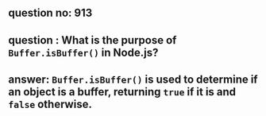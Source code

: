 
      
## question no: 913

## question : What is the purpose of `Buffer.isBuffer()` in Node.js?

## answer: `Buffer.isBuffer()` is used to determine if an object is a buffer, returning `true` if it is and `false` otherwise.
      